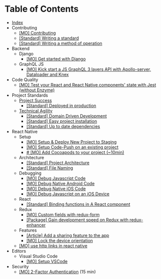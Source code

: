 # Table of Contents

- [Index](/README.MD)
- Contributing
  - [[MO] Contributing](/contributing/contributing.mo.md)
  - [[Standard] Writing a standard](/contributing/standard.s.md)
  - [[Standard] Writing a method of operation](/contributing/mo.s.md)
- Backend
  - Django
    - [[MO] Get started with Django](/backend/django/getting-started.mo.md)
  - GraphQL JS
    - [[MO] Kick start a JS GraphQL 3 layers API with Apollo-server, Dataloader and Knex](/backend/graphql-js/getting-started-with-apollo-server-dataloader-knex.mo.md)
- Code Quality
  - [[MO] Test your React and React Native components' state with Jest (without Enzyme)](/code-quality/components-state-testing.mo.md)
- Project Standards
  - [Project Success](/project-standards/project-success/index.md)
    - [[Standard] Deployed in production](/project-standards/project-success/production.s.md)
  - [Technical Agility](/project-standards/technical-agility/index.md)
    - [[Standard] Domain Driven Development](/project-standards/technical-agility/code-vocabulary-identical-business-vocabulary.s.md)
    - [[Standard] Easy project installation](/project-standards/technical-agility/under-15-minutes-project-installation.s.md)
    - [[Standard] Up to date dependencies](/project-standards/technical-agility/up-to-date-dependencies.s.md)
- React Native
  - Setup
    - [[MO] Setup & Deploy New Project to Staging](/react-native/setup/setup-and-deploy-new-project-to-staging.md)
    - [[MO] Setup Code-Push on an existing project](/react-native/setup/setup-code-push.mo.md)
    - [# [MO] Add Cocoapods to your project (~10min)](/react-native/setup/add-cocoapods.mo.md)
  - Architecture
    - [[Standard] Project Architecture](/react-native/architecture/project-architecture.s.md)
    - [[Standard] File Naming](/react-native/architecture/file-naming.s.md)
  - Debugging
    - [[MO] Debug Javascript Code](/react-native/debugging/debug-javascript.mo.md)
    - [[MO] Debug Native Android Code](/react-native/debugging/debug-native-android.mo.md)
    - [[MO] Debug Native iOS Code](/react-native/debugging/debug-native-ios.mo.md)
    - [[MO] Debug Javascript on an iOS Device](/react-native/debugging/debug-javascript-ios-device.mo.md)
  - React
    - [[Standard] Binding functions in A React component](/react-native/react/binding-functions-in-react-component.s.md)
  - Redux
    - [[MO] Custom fields with redux-form](/react-native/redux/custom-redux-form-field.mo.md)
    - [[Package] Gain development speed on Redux with redux-enhancer](https://github.com/bamlab/redux-enhancer)
  - Features
    - [[Article] Add a sharing feature to the app](https://blog.bam.tech/developper-news/sharing-content-with-react-native)
    - [[MO] Lock the device orientation](/react-native/features/lock-device-orientation.mo.md)
  - [[MO] use http links in react native](/react-native/use_http_links_in_react_native.mo.md)
- Editors
  - Visual Studio Code
    - [[MO] Setup VSCode](/editors/vscode/setup-vscode.mo.md)
- Security
  - [[MO] 2-Factor Authentication](/security/2FA.mo.md) (15 min)
